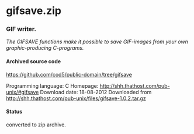 # gifsave.zip #

### GIF writer. ###

*The GIFSAVE functions make it possible to save GIF-images 
from your own graphic-producing C-programs.*

#### Archived source code ####
https://github.com/cod5/public-domain/tree/gifsave

Programming language: C
Homepage: http://shh.thathost.com/pub-unix/#gifsave
Download date: 18-08-2012
Downloaded from http://shh.thathost.com/pub-unix/files/gifsave-1.0.2.tar.gz

#### Status ####
converted to zip archive.

